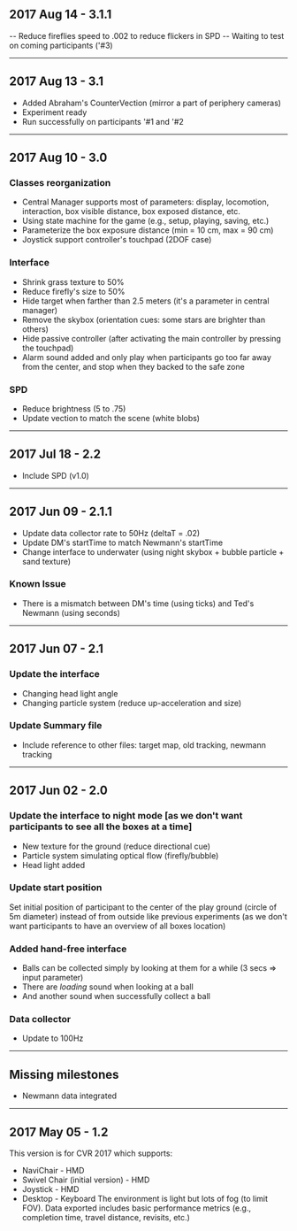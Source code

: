 ## 2017 Aug 14 - 3.1.1
-- Reduce fireflies speed to .002 to reduce flickers in SPD
-- Waiting to test on coming participants ('#3)

---
## 2017 Aug 13 - 3.1
- Added Abraham's CounterVection (mirror a part of periphery cameras)
- Experiment ready
- Run successfully on participants '#1 and '#2

---
## 2017 Aug 10 - 3.0
### Classes reorganization
- Central Manager supports most of parameters: display, locomotion, interaction, box visible distance, box exposed distance, etc.
- Using state machine for the game (e.g., setup, playing, saving, etc.)
- Parameterize the box exposure distance (min = 10 cm, max = 90 cm)
- Joystick support controller's touchpad (2DOF case)
### Interface
- Shrink grass texture to 50%
- Reduce firefly's size to 50%
- Hide target when farther than 2.5 meters (it's a parameter in central manager)
- Remove the skybox (orientation cues: some stars are brighter than others)
- Hide passive controller (after activating the main controller by pressing the touchpad)
- Alarm sound added and only play when participants go too far away from the center, and stop when they backed to the safe zone
### SPD
- Reduce brightness (5 to .75)
- Update vection to match the scene (white blobs)



---
## 2017 Jul 18 - 2.2
- Include SPD (v1.0)

---
## 2017 Jun 09 - 2.1.1
- Update data collector rate to 50Hz (deltaT = .02)
- Update DM's startTime to match Newmann's startTime
- Change interface to underwater (using night skybox + bubble particle + sand texture)
### Known Issue
- There is a mismatch between DM's time (using ticks) and Ted's Newmann (using seconds)

---
## 2017 Jun 07 - 2.1
### Update the interface
- Changing head light angle
- Changing particle system (reduce up-acceleration and size)
### Update Summary file
- Include reference to other files: target map, old tracking, newmann tracking

---
## 2017 Jun 02 - 2.0
### Update the interface to night mode [as we don't want participants to see all the boxes at a time]
- New texture for the ground (reduce directional cue)
- Particle system simulating optical flow (firefly/bubble)
- Head light added
### Update start position
Set initial position of participant to the center of the play ground (circle of 5m diameter) instead of from outside like previous experiments (as we don't want participants to have an overview of all boxes location)
### Added hand-free interface
- Balls can be collected simply by looking at them for a while (3 secs => input parameter)
- There are _loading_ sound when looking at a ball
- And another sound when successfully collect a ball
### Data collector
- Update to 100Hz

---
## Missing milestones
- Newmann data integrated

---
## 2017 May 05 - 1.2
This version is for CVR 2017 which supports:
- NaviChair - HMD
- Swivel Chair (initial version) - HMD
- Joystick - HMD
- Desktop - Keyboard
The environment is light but lots of fog (to limit FOV).
Data exported includes basic performance metrics (e.g., completion time, travel distance, revisits, etc.)
